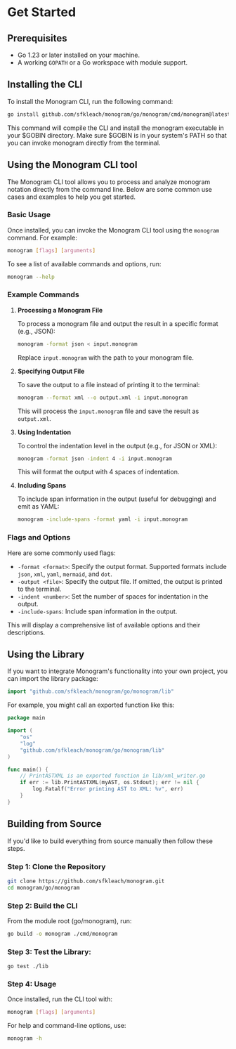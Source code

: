# Get Started

## Prerequisites

- Go 1.23 or later installed on your machine.
- A working `GOPATH` or a Go workspace with module support.

## Installing the CLI

To install the Monogram CLI, run the following command:

```sh
go install github.com/sfkleach/monogram/go/monogram/cmd/monogram@latest
```

This command will compile the CLI and install the monogram executable in your
$GOBIN directory. Make sure $GOBIN is in your system's PATH so that you can
invoke monogram directly from the terminal.

## Using the Monogram CLI tool

The Monogram CLI tool allows you to process and analyze monogram notation directly from the command line. Below are some common use cases and examples to help you get started.

### Basic Usage

Once installed, you can invoke the Monogram CLI tool using the `monogram` command. For example:

```sh
monogram [flags] [arguments]
```

To see a list of available commands and options, run:

```sh
monogram --help
```

### Example Commands

1. **Processing a Monogram File**

   To process a monogram file and output the result in a specific format (e.g., JSON):

   ```sh
   monogram -format json < input.monogram
   ```

   Replace `input.monogram` with the path to your monogram file.

2. **Specifying Output File**

   To save the output to a file instead of printing it to the terminal:

   ```sh
   monogram --format xml --o output.xml -i input.monogram
   ```

   This will process the `input.monogram` file and save the result as `output.xml`.

3. **Using Indentation**

   To control the indentation level in the output (e.g., for JSON or XML):

   ```sh
   monogram -format json -indent 4 -i input.monogram
   ```

   This will format the output with 4 spaces of indentation.

4. **Including Spans**

   To include span information in the output (useful for debugging) and emit as YAML:

   ```sh
   monogram -include-spans -format yaml -i input.monogram
   ```

### Flags and Options

Here are some commonly used flags:

- `-format <format>`: Specify the output format. Supported formats include
  `json`, `xml`, `yaml`, `mermaid`, and `dot`.
- `-output <file>`: Specify the output file. If omitted, the output is printed to the terminal.
- `-indent <number>`: Set the number of spaces for indentation in the output.
- `-include-spans`: Include span information in the output.


This will display a comprehensive list of available options and their descriptions.



## Using the Library

If you want to integrate Monogram's functionality into your own project, you can import the library package:

```go
import "github.com/sfkleach/monogram/go/monogram/lib"
```

For example, you might call an exported function like this:

```go
package main

import (
    "os"
    "log"
    "github.com/sfkleach/monogram/go/monogram/lib"
)

func main() {
    // PrintASTXML is an exported function in lib/xml_writer.go
    if err := lib.PrintASTXML(myAST, os.Stdout); err != nil {
        log.Fatalf("Error printing AST to XML: %v", err)
    }
}
```

## Building from Source

If you'd like to build everything from source manually then follow these steps.

### Step 1: Clone the Repository

```sh
git clone https://github.com/sfkleach/monogram.git
cd monogram/go/monogram
```

### Step 2: Build the CLI

From the module root (go/monogram), run:
```sh
go build -o monogram ./cmd/monogram
```

### Step 3: Test the Library:

```
go test ./lib
```

### Step 4: Usage

Once installed, run the CLI tool with:
```sh
monogram [flags] [arguments]
```

For help and command-line options, use:
```sh
monogram -h
```